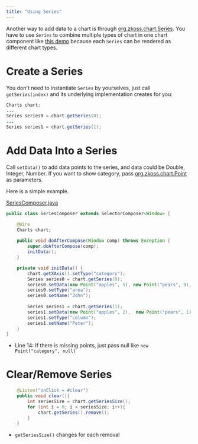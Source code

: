 ```yaml
---
title: "Using Series"
---
```




Another way to add data to a chart is through
[org.zkoss.chart.Series](https://www.zkoss.org/javadoc/latest/zkcharts/org/zkoss/chart/Series.html). You have
to use `Series` to combine multiple types of chart in one chart
component like [this demo](https://www.zkoss.org/zkchartsdemo/combo)
because each `Series` can be rendered as different chart types.

# Create a Series

You don't need to instantiate `Series` by yourselves, just call
`getSeries(index)` and its underlying implementation creates for you:

```java
Charts chart;
...
Series series0 = chart.getSeries(0);
...
Series series1 = chart.getSeries(1);
```

# Add Data Into a Series

Call `setData()` to add data points to the series, and data could be
Double, Integer, Number. If you want to show category, pass
[org.zkoss.chart.Point](https://www.zkoss.org/javadoc/latest/zkcharts/org/zkoss/chart/Point.html) as
parameters.

Here is a simple example.

[SeriesComposer.java](https://github.com/zkoss/zkchartsessentials/blob/master/src/main/java/org/zkoss/zkcharts/essentials/SeriesComposer.java)

```java
public class SeriesComposer extends SelectorComposer<Window> {

    @Wire
    Charts chart;
    
    public void doAfterCompose(Window comp) throws Exception {
        super.doAfterCompose(comp);
        initData();
    }

    private void initData() {
        chart.getXAxis().setType("category");
        Series series0 = chart.getSeries(0);
        series0.setData(new Point("apples", 5), new Point("pears", 9), new Point("oragnes", 4), new Point("bannas", 8), new Point("grapes", 10));
        series0.setType("area");
        series0.setName("John");
        
        Series series1 = chart.getSeries(1);
        series1.setData(new Point("apples", 2),  new Point("pears", 1),new Point("oragnes", 3), new Point("bannas", 5), new Point("grapes", 9));
        series1.setType("column");
        series1.setName("Peter");
    }
}
```

- Line 14: If there is missing points, just pass null like
  `new Point("category", null)`

# Clear/Remove Series

```java
    @Listen("onClick = #clear")
    public void clear(){
        int seriesSize = chart.getSeriesSize();
        for (int i = 0; i < seriesSize; i++){
            chart.getSeries().remove();
        }
    }
```

- `getSeriesSize()` changes for each removal
